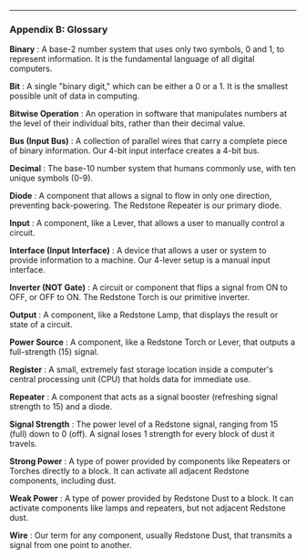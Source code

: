 <hr class="pagebreak"/>

### Appendix B: Glossary

**Binary**
: A base-2 number system that uses only two symbols, 0 and 1, to represent information. It is the fundamental language of all digital computers.

**Bit**
: A single "binary digit," which can be either a 0 or a 1. It is the smallest possible unit of data in computing.

**Bitwise Operation**
: An operation in software that manipulates numbers at the level of their individual bits, rather than their decimal value.

**Bus (Input Bus)**
: A collection of parallel wires that carry a complete piece of binary information. Our 4-bit input interface creates a 4-bit bus.

**Decimal**
: The base-10 number system that humans commonly use, with ten unique symbols (0-9).

**Diode**
: A component that allows a signal to flow in only one direction, preventing back-powering. The Redstone Repeater is our primary diode.

**Input**
: A component, like a Lever, that allows a user to manually control a circuit.

**Interface (Input Interface)**
: A device that allows a user or system to provide information to a machine. Our 4-lever setup is a manual input interface.

**Inverter (NOT Gate)**
: A circuit or component that flips a signal from ON to OFF, or OFF to ON. The Redstone Torch is our primitive inverter.

**Output**
: A component, like a Redstone Lamp, that displays the result or state of a circuit.

**Power Source**
: A component, like a Redstone Torch or Lever, that outputs a full-strength (15) signal.

**Register**
: A small, extremely fast storage location inside a computer's central processing unit (CPU) that holds data for immediate use.

**Repeater**
: A component that acts as a signal booster (refreshing signal strength to 15) and a diode.

**Signal Strength**
: The power level of a Redstone signal, ranging from 15 (full) down to 0 (off). A signal loses 1 strength for every block of dust it travels.

**Strong Power**
: A type of power provided by components like Repeaters or Torches directly to a block. It can activate all adjacent Redstone components, including dust.

**Weak Power**
: A type of power provided by Redstone Dust to a block. It can activate components like lamps and repeaters, but not adjacent Redstone dust.

**Wire**
: Our term for any component, usually Redstone Dust, that transmits a signal from one point to another.
